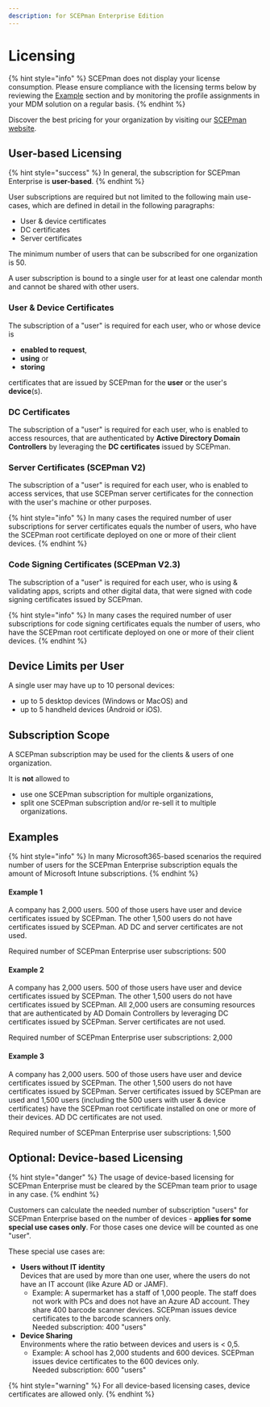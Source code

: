 ```yaml
---
description: for SCEPman Enterprise Edition
---
```


# Licensing

{% hint style="info" %}
SCEPman does not display your license consumption. Please ensure compliance with the licensing terms below by reviewing the [Example](./#examples) section and by monitoring the profile assignments in your MDM solution on a regular basis.
{% endhint %}

Discover the best pricing for your organization by visiting our [SCEPman website](https://www.scepman.com/pricing).

## User-based Licensing

{% hint style="success" %}
In general, the subscription for SCEPman Enterprise is **user-based**.
{% endhint %}

User subscriptions are required but not limited to the following main use-cases, which are defined in detail in the following paragraphs:

* User & device certificates
* DC certificates
* Server certificates

The minimum number of users that can be subscribed for one organization is 50.

A user subscription is bound to a single user for at least one calendar month and cannot be shared with other users.

### User & Device Certificates

The subscription of a "user" is required for each user, who or whose device is

* **enabled to request**,
* **using** or
* **storing**

certificates that are issued by SCEPman for the **user** or the user's **device**(s).

### DC Certificates

The subscription of a "user" is required for each user, who is enabled to access resources, that are authenticated by **Active Directory Domain Controllers** by leveraging the **DC certificates** issued by SCEPman.

### Server Certificates (SCEPman V2)

The subscription of a "user" is required for each user, who is enabled to access services, that use SCEPman server certificates for the connection with the user's machine or other purposes.

{% hint style="info" %}
In many cases the required number of user subscriptions for server certificates equals the number of users, who have the SCEPman root certificate deployed on one or more of their client devices.
{% endhint %}

### Code Signing Certificates (SCEPman V2.3)

The subscription of a "user" is required for each user, who is using & validating apps, scripts and other digital data, that were signed with code signing certificates issued by SCEPman.

{% hint style="info" %}
In many cases the required number of user subscriptions for code signing certificates equals the number of users, who have the SCEPman root certificate deployed on one or more of their client devices.
{% endhint %}

## Device Limits per User

A single user may have up to 10 personal devices:

* up to 5 desktop devices (Windows or MacOS) and
* up to 5 handheld devices (Android or iOS).

## Subscription Scope

A SCEPman subscription may be used for the clients & users of one organization.

It is **not** allowed to

* use one SCEPman subscription for multiple organizations,
* split one SCEPman subscription and/or re-sell it to multiple organizations.

## Examples

{% hint style="info" %}
In many Microsoft365-based scenarios the required number of users for the SCEPman Enterprise subscription equals the amount of Microsoft Intune subscriptions.
{% endhint %}

#### Example 1

A company has 2,000 users. 500 of those users have user and device certificates issued by SCEPman. The other 1,500 users do not have certificates issued by SCEPman. AD DC and server certificates are not used.

Required number of SCEPman Enterprise user subscriptions: 500

#### Example 2

A company has 2,000 users. 500 of those users have user and device certificates issued by SCEPman. The other 1,500 users do not have certificates issued by SCEPman. All 2,000 users are consuming resources that are authenticated by AD Domain Controllers by leveraging DC certificates issued by SCEPman. Server certificates are not used.

Required number of SCEPman Enterprise user subscriptions: 2,000

#### Example 3

A company has 2,000 users. 500 of those users have user and device certificates issued by SCEPman. The other 1,500 users do not have certificates issued by SCEPman. Server certificates issued by SCEPman are used and 1,500 users (including the 500 users with user & device certificates) have the SCEPman root certificate installed on one or more of their devices. AD DC certificates are not used.

Required number of SCEPman Enterprise user subscriptions: 1,500

## Optional: Device-based Licensing

{% hint style="danger" %}
The usage of device-based licensing for SCEPman Enterprise must be cleared by the SCEPman team prior to usage in any case.
{% endhint %}

Customers can calculate the needed number of subscription "users" for SCEPman Enterprise based on the number of devices - **applies for some special use cases only**. For those cases one device will be counted as one "user".

These special use cases are:

* **Users without IT identity**\
  Devices that are used by more than one user, where the users do not have an IT account (like Azure AD or JAMF).
  * Example: A supermarket has a staff of 1,000 people. The staff does not work with PCs and does not have an Azure AD account. They share 400 barcode scanner devices. SCEPman issues device certificates to the barcode scanners only.\
    Needed subscription: 400 "users"
* **Device Sharing**\
  Environments where the ratio between devices and users is < 0,5.
  * Example: A school has 2,000 students and 600 devices. SCEPman issues device certificates to the 600 devices only.\
    Needed subscription: 600 "users"

{% hint style="warning" %}
For all device-based licensing cases, device certificates are allowed only.
{% endhint %}
